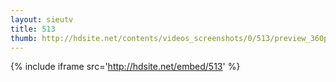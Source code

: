 ```yaml
---
layout: sieutv
title: 513
thumb: http://hdsite.net/contents/videos_screenshots/0/513/preview_360p.mp4.jpg
---
```

{% include iframe src='http://hdsite.net/embed/513' %}
 
